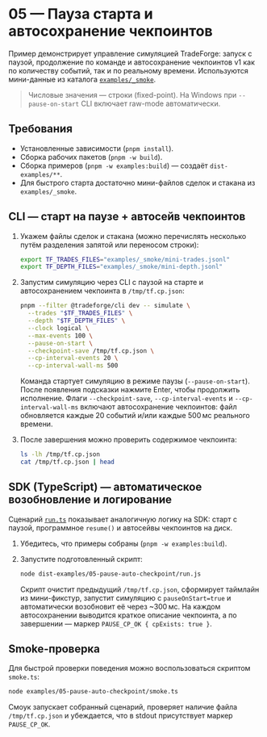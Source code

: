 # 05 — Пауза старта и автосохранение чекпоинтов

Пример демонстрирует управление симуляцией TradeForge: запуск с паузой, продолжение по команде и автосохранение чекпоинтов v1 как по количеству событий, так и по реальному времени. Используются мини-данные из каталога [`examples/_smoke`](../_smoke/).

> Числовые значения — строки (fixed-point).
> На Windows при `--pause-on-start` CLI включает raw-mode автоматически.

## Требования

- Установленные зависимости (`pnpm install`).
- Сборка рабочих пакетов (`pnpm -w build`).
- Сборка примеров (`pnpm -w examples:build`) — создаёт `dist-examples/**`.
- Для быстрого старта достаточно мини-файлов сделок и стакана из `examples/_smoke`.

## CLI — старт на паузе + автосейв чекпоинтов

1. Укажем файлы сделок и стакана (можно перечислять несколько путём разделения запятой или переносом строки):

   ```bash
   export TF_TRADES_FILES="examples/_smoke/mini-trades.jsonl"
   export TF_DEPTH_FILES="examples/_smoke/mini-depth.jsonl"
   ```

2. Запустим симуляцию через CLI с паузой на старте и автосохранением чекпоинта в `/tmp/tf.cp.json`:

   ```bash
   pnpm --filter @tradeforge/cli dev -- simulate \
     --trades "$TF_TRADES_FILES" \
     --depth "$TF_DEPTH_FILES" \
     --clock logical \
     --max-events 100 \
     --pause-on-start \
     --checkpoint-save /tmp/tf.cp.json \
     --cp-interval-events 20 \
     --cp-interval-wall-ms 500
   ```

   Команда стартует симуляцию в режиме паузы (`--pause-on-start`). После появления подсказки нажмите Enter, чтобы продолжить исполнение. Флаги `--checkpoint-save`, `--cp-interval-events` и `--cp-interval-wall-ms` включают автосохранение чекпоинтов: файл обновляется каждые 20 событий и/или каждые 500 мс реального времени.

3. После завершения можно проверить содержимое чекпоинта:

   ```bash
   ls -lh /tmp/tf.cp.json
   cat /tmp/tf.cp.json | head
   ```

## SDK (TypeScript) — автоматическое возобновление и логирование

Сценарий [`run.ts`](./run.ts) показывает аналогичную логику на SDK: старт с паузой, программное `resume()` и автосейвы чекпоинтов на диск.

1. Убедитесь, что примеры собраны (`pnpm -w examples:build`).
2. Запустите подготовленный скрипт:

   ```bash
   node dist-examples/05-pause-auto-checkpoint/run.js
   ```

   Скрипт очистит предыдущий `/tmp/tf.cp.json`, сформирует таймлайн из мини-фикстур, запустит симуляцию с `pauseOnStart=true` и автоматически возобновит её через ~300 мс. На каждом автосохранении выводится краткое описание чекпоинта, а по завершении — маркер `PAUSE_CP_OK { cpExists: true }`.

## Smoke-проверка

Для быстрой проверки поведения можно воспользоваться скриптом `smoke.ts`:

```bash
node examples/05-pause-auto-checkpoint/smoke.ts
```

Смоук запускает собранный сценарий, проверяет наличие файла `/tmp/tf.cp.json` и убеждается, что в stdout присутствует маркер `PAUSE_CP_OK`.
